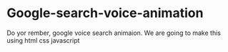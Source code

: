 # Google-search-voice-animation
Do yor rember, google voice search animaion. We are going to make this using html css javascript 
